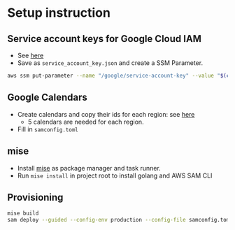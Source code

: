 # Setup instruction

## Service account keys for Google Cloud IAM

- See [here](https://cloud.google.com/iam/docs/creating-managing-service-account-keys)
- Save as `service_account_key.json` and create a SSM Parameter.

```bash
aws ssm put-parameter --name "/google/service-account-key" --value "$(cat service_account_key.json | jq -c .)" --type "SecureString"
```

## Google Calendars

- Create calendars and copy their ids for each region: see [here](https://docs.simplecalendar.io/find-google-calendar-id/)
  - 5 calendars are needed for each region.
- Fill in `samconfig.toml`

## mise

- Install [mise](https://mise.jdx.dev) as package manager and task runner.
- Run `mise install` in project root to install golang and AWS SAM CLI

## Provisioning

```bash
mise build
sam deploy --guided --config-env production --config-file samconfig.toml
```
